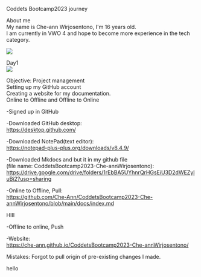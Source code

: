 Coddets Bootcamp2023 journey

About me\
My name is Che-ann Wirjosentono, I'm 16 years old.\
I am currently in VWO 4 and hope to become more experience in the tech category.

![](https://lh5.googleusercontent.com/pOJhhLeL_j1xBzbz3579YzZ1aqOCwrbPwVzmUfk9dS7QC93bHfXTyGuKwMVycWHCL_2GIsYC0PRILc4LGin0L1OnUBk3GFK8i-CXWFbMdFyjQQg2zRrxWMnfPwE31URs3BsSNNigh6GtoJWTd8RAsXY)

Day1\
![](https://lh5.googleusercontent.com/JnnouEnJ-3QiMwq29MaWs_j48YRJjZ6fHnz-xa74393EHPot1_zRsrZ1DexJjFY8B18okmyUyBnGn3LjLs-ahkH6oUViHjECszxwwEq2ESzci_6p3YmRoD-vSb386cZY07zrecd8AHk86gWnyfjZBGE)

Objective:  Project management\
Setting up my GitHub account\
Creating a website for my documentation.\
Online to Offline and Offline to Online



-Signed up in GitHub

-Downloaded GitHub desktop:\
<https://desktop.github.com/>

-Downloaded NotePad(text editor):\
<https://notepad-plus-plus.org/downloads/v8.4.9/>

-Downloaded Mkdocs and but it in my github file\
(file name: CoddetsBootcamp2023-Che-annWirjosentono):\
<https://drive.google.com/drive/folders/1rEbBA5UYhnrQrHGsEiU3D2dWEZyIuBi2?usp=sharing>

-Online to Offline, Pull:\
<https://github.com/Che-Ann/CoddetsBootcamp2023-Che-annWirjosentono/blob/main/docs/index.md>

HIII

-Offline to online, Push

-Website:\
<https://che-ann.github.io/CoddetsBootcamp2023-Che-annWirjosentono/>



Mistakes: Forgot to pull origin of pre-existing changes I made.

hello
